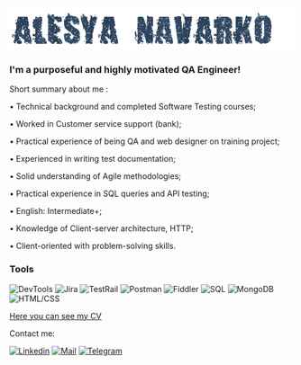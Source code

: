 
![Header](https://github.com/Alesya-Nav/Alesya-Nav/blob/main/assets/z6395cec54e80a.gif)

### I'm a purposeful and highly motivated QA Engineer!

Short summary about me :

• Technical background and completed Software Testing courses;

• Worked in Customer service support (bank);

• Practical experience of being QA and web designer on training project;

• Experienced in writing test documentation;

• Solid understanding of Agile methodologies;

• Practical experience in SQL queries and API testing;

• English: Intermediate+;

• Knowledge of Client-server architecture, HTTP;

• Client-oriented with problem-solving skills.

### Tools

![DevTools](https://img.shields.io/badge/-DevTools-090909?style=for-the-badge&logo=appveyor&logoColor=47C5FB)
![Jira](https://img.shields.io/badge/-Jira-090909?style=for-the-badge&logo=Jira&logoColor=097CDB)
![TestRail](https://img.shields.io/badge/-TestRail-090909?style=for-the-badge&logo=DART&logoColor=F8C52C)
![Postman](https://img.shields.io/badge/-Postman-090909?style=for-the-badge&logo=Postman&logoColor=F88C00)
![Fiddler](https://img.shields.io/badge/-Fiddler-090909?style=for-the-badge&logo=Flutter&logoColor=E9D54D)
![SQL](https://img.shields.io/badge/-SQL-090909?style=for-the-badge&logo=MYSQL&logoColor=E5D3FF)
![MongoDB](https://img.shields.io/badge/-MongoDB-090909?style=for-the-badge&logo=MongoDB&logoColor=6296C)
![HTML/CSS](https://img.shields.io/badge/-HTML/CSS-090909?style=for-the-badge&logo=TensorFlow&logoColor=0064BB)

[Here you can see my CV](https://drive.google.com/file/d/1gysoP7y_0rphcaX-Xn2IZsHvEmeiCkB7/view)

Contact me:

[![Linkedin](https://img.shields.io/badge/-Linkedin-090909?style=for-the-badge&logo=Linkedin&logoColor=47C5FB)](https://www.linkedin.com/in/alesyanavarko/)
[![Mail](https://img.shields.io/badge/-Mail-090909?style=for-the-badge&logo=Mysql&logoColor=F8C52C)](alesya_navarko@mail.ru)
[![Telegram](https://img.shields.io/badge/-Telegram-090909?style=for-the-badge&logo=Telegram&logoColor=097CDB)](https://t.me/Lesya_Nav)
